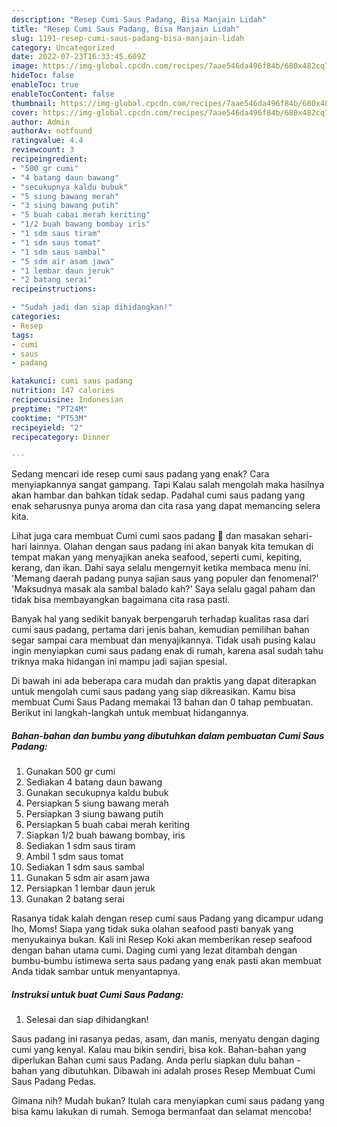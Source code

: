 ```yaml
---
description: "Resep Cumi Saus Padang, Bisa Manjain Lidah"
title: "Resep Cumi Saus Padang, Bisa Manjain Lidah"
slug: 1191-resep-cumi-saus-padang-bisa-manjain-lidah
category: Uncategorized
date: 2022-07-23T16:33:45.609Z
image: https://img-global.cpcdn.com/recipes/7aae546da496f84b/680x482cq70/cumi-saus-padang-foto-resep-utama.jpg
hideToc: false
enableToc: true
enableTocContent: false
thumbnail: https://img-global.cpcdn.com/recipes/7aae546da496f84b/680x482cq70/cumi-saus-padang-foto-resep-utama.jpg
cover: https://img-global.cpcdn.com/recipes/7aae546da496f84b/680x482cq70/cumi-saus-padang-foto-resep-utama.jpg
author: Admin
authorAv: notfound
ratingvalue: 4.4
reviewcount: 3
recipeingredient:
- "500 gr cumi"
- "4 batang daun bawang"
- "secukupnya kaldu bubuk"
- "5 siung bawang merah"
- "3 siung bawang putih"
- "5 buah cabai merah keriting"
- "1/2 buah bawang bombay iris"
- "1 sdm saus tiram"
- "1 sdm saus tomat"
- "1 sdm saus sambal"
- "5 sdm air asam jawa"
- "1 lembar daun jeruk"
- "2 batang serai"
recipeinstructions:

- "Sudah jadi dan siap dihidangkan!"
categories:
- Resep
tags:
- cumi
- saus
- padang

katakunci: cumi saus padang 
nutrition: 147 calories
recipecuisine: Indonesian
preptime: "PT24M"
cooktime: "PT53M"
recipeyield: "2"
recipecategory: Dinner

---
```



Sedang mencari ide resep cumi saus padang yang enak? Cara menyiapkannya sangat gampang. Tapi Kalau salah mengolah maka hasilnya akan hambar dan bahkan tidak sedap. Padahal cumi saus padang yang enak seharusnya punya aroma dan cita rasa yang dapat memancing selera kita.


Lihat juga cara membuat Cumi cumi saos padang 🦑 dan masakan sehari-hari lainnya. Olahan dengan saus padang ini akan banyak kita temukan di tempat makan yang menyajikan aneka seafood, seperti cumi, kepiting, kerang, dan ikan. Dahi saya selalu mengernyit ketika membaca menu ini. &#39;Memang daerah padang punya sajian saus yang populer dan fenomenal?&#39; &#39;Maksudnya masak ala sambal balado kah?&#39; Saya selalu gagal paham dan tidak bisa membayangkan bagaimana cita rasa pasti.

Banyak hal yang sedikit banyak berpengaruh terhadap kualitas rasa dari cumi saus padang, pertama dari jenis bahan, kemudian pemilihan bahan segar sampai cara membuat dan menyajikannya. Tidak usah pusing kalau ingin menyiapkan cumi saus padang enak di rumah, karena asal sudah tahu triknya maka hidangan ini mampu jadi sajian spesial.


Di bawah ini ada beberapa cara mudah dan praktis yang dapat diterapkan untuk mengolah cumi saus padang yang siap dikreasikan. Kamu bisa membuat Cumi Saus Padang memakai 13 bahan dan 0 tahap pembuatan. Berikut ini langkah-langkah untuk membuat hidangannya.

<!--inarticleads1-->

##### Bahan-bahan dan bumbu yang dibutuhkan dalam pembuatan Cumi Saus Padang:

1. Gunakan 500 gr cumi
1. Sediakan 4 batang daun bawang
1. Gunakan secukupnya kaldu bubuk
1. Persiapkan 5 siung bawang merah
1. Persiapkan 3 siung bawang putih
1. Persiapkan 5 buah cabai merah keriting
1. Siapkan 1/2 buah bawang bombay, iris
1. Sediakan 1 sdm saus tiram
1. Ambil 1 sdm saus tomat
1. Sediakan 1 sdm saus sambal
1. Gunakan 5 sdm air asam jawa
1. Persiapkan 1 lembar daun jeruk
1. Gunakan 2 batang serai


Rasanya tidak kalah dengan resep cumi saus Padang yang dicampur udang lho, Moms! Siapa yang tidak suka olahan seafood pasti banyak yang menyukainya bukan. Kali ini Resep Koki akan memberikan resep seafood dengan bahan utama cumi. Daging cumi yang lezat ditambah dengan bumbu-bumbu istimewa serta saus padang yang enak pasti akan membuat Anda tidak sambar untuk menyantapnya. 

<!--inarticleads2-->

##### Instruksi untuk buat Cumi Saus Padang:


1. Selesai dan siap dihidangkan!

Saus padang ini rasanya pedas, asam, dan manis, menyatu dengan daging cumi yang kenyal. Kalau mau bikin sendiri, bisa kok. Bahan-bahan yang diperlukan Bahan cumi saus Padang. Anda perlu siapkan dulu bahan - bahan yang dibutuhkan. Dibawah ini adalah proses Resep Membuat Cumi Saus Padang Pedas. 

Gimana nih? Mudah bukan? Itulah cara menyiapkan cumi saus padang yang bisa kamu lakukan di rumah. Semoga bermanfaat dan selamat mencoba!
